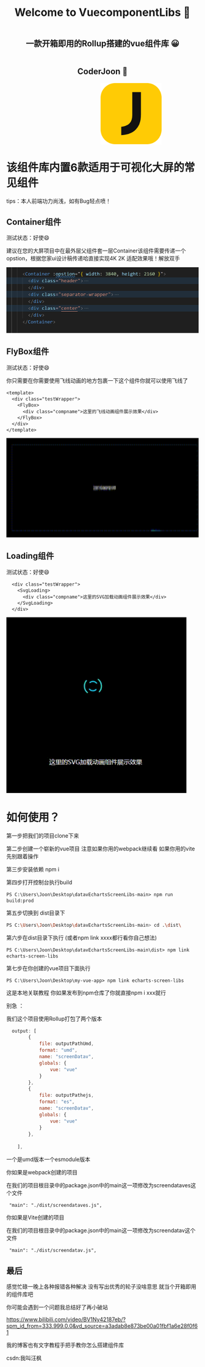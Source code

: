 

<div  class="box"  style="    display: flex;    justify-content: center;    align-items: center;    flex-direction: column; ">  <h1 align="center">Welcome to VuecomponentLibs 👋</h1> 
     <h2 align="center"> 一款开箱即用的Rollup搭建的vue组件库  😀</h2> 
     <h2 align="center"> CoderJoon  🐂</h2> 
    <img    src="./imgs/Logo.png"  style="width: 160px; height: 160px; margin-left: 150px"    /></div>

# 该组件库内置6款适用于可视化大屏的常见组件

tips：本人前端功力尚浅，如有Bug轻点喷！

## Container组件

测试状态：好使:smile:

建议在您的大屏项目中在最外层父组件套一层Container该组件需要传递一个opstion，根据您家ui设计稿传递哈直接实现4K 2K 适配效果哦！解放双手

 <img    src="./imgs/Container.png"     />

## FlyBox组件

测试状态：好使:smile:

你只需要在你需要使用飞线动画的地方包裹一下这个组件你就可以使用飞线了

```vue
<template>
  <div class="testWrapper">
    <FlyBox>
      <div class="compname">这里的飞线动画组件展示效果</div>
    </FlyBox>
  </div>
</template>
```



<img    src="./imgs/FlyBox.gif"    style="width: 1000px; height: 260px;"/>

## Loading组件

测试状态：好使:smile:

```vue
  <div class="testWrapper">
    <SvgLoading>
      <div class="compname">这里的SVG加载动画组件展示效果</div>
    </SvgLoading>
  </div>
```



<img    src="./imgs/Loading.gif"    style="width: 900; height: 460px;"/>

## 



# 如何使用？

第一步把我们的项目clone下来 

第二步创建一个崭新的vue项目 注意如果你用的webpack继续看 如果你用的vite先别跟着操作

第三步安装依赖 npm i 

第四步打开控制台执行build 

```shell
PS C:\Users\Joon\Desktop\datavEchartsScreenLibs-main> npm run build:prod
```

第五步切换到 dist目录下

```sh
PS C:\Users\Joon\Desktop\datavEchartsScreenLibs-main> cd .\dist\
```

第六步在dist目录下执行 (或者npm link  xxxx都行看你自己想法)

```shell
PS C:\Users\Joon\Desktop\datavEchartsScreenLibs-main\dist> npm link echarts-screen-libs
```

第七步在你创建的vue项目下面执行

```shell
PS C:\Users\Joon\Desktop\my-vue-app> npm link echarts-screen-libs
```

这是本地关联教程 你如果发布到npm仓库了你就直接npm i xxx就行

别急 ：

我们这个项目使用Rollup打包了两个版本

```js
  output: [
        {
            file: outputPathUmd,
            format: "umd",
            name: "screenDatav",
            globals: {
                vue: "vue"
            }
        },
        {
            file: outputPathejs,
            format: "es",
            name: "screenDatav",
            globals: {
                vue: "vue"
            }
        },

    ],
```

一个是umd版本一个esmodule版本

你如果是webpack创建的项目

在我们的项目根目录中的package.json中的main这一项修改为screendataves这个文件

```
 "main": "./dist/screendataves.js",
```

你如果是Vite创建的项目

在我们的项目根目录中的package.json中的main这一项修改为screendatav这个文件

```
 "main": "./dist/screendatav.js",
```

## 最后

感觉忙碌一晚上各种报错各种解决 没有写出优秀的轮子没啥意思 就当个开箱即用的组件库吧

你可能会遇到一个问题我总结好了再小破站

https://www.bilibili.com/video/BV1Ny42187eb/?spm_id_from=333.999.0.0&vd_source=a3adab8e873be00a01fbf1a6e28f0f61

我的博客也有文字教程手把手教你怎么搭建组件库

csdn:我叫汪枫
